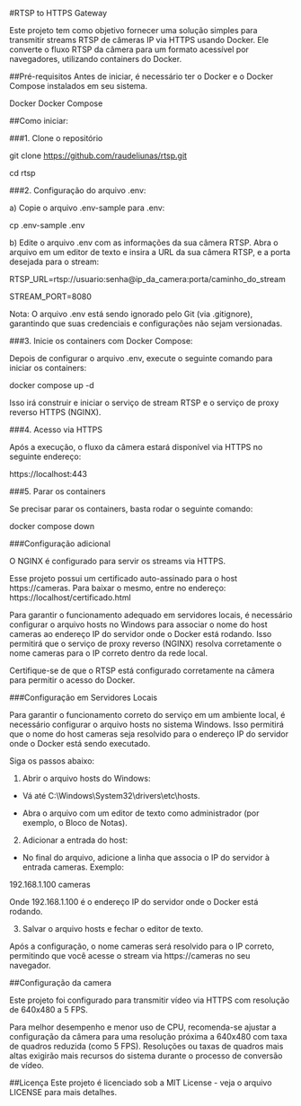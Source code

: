 #RTSP to HTTPS Gateway

Este projeto tem como objetivo fornecer uma solução simples para transmitir streams RTSP de câmeras IP via HTTPS usando Docker. Ele converte o fluxo RTSP da câmera para um formato acessível por navegadores, utilizando containers do Docker.

##Pré-requisitos
Antes de iniciar, é necessário ter o Docker e o Docker Compose instalados em seu sistema.

Docker
Docker Compose

##Como iniciar:

###1. Clone o repositório

git clone https://github.com/raudeliunas/rtsp.git

cd rtsp

###2. Configuração do arquivo .env:

a) Copie o arquivo .env-sample para .env:

cp .env-sample .env

b) Edite o arquivo .env com as informações da sua câmera RTSP. Abra o arquivo em um editor de texto e insira a URL da sua câmera RTSP, e a porta desejada para o stream:

RTSP_URL=rtsp://usuario:senha@ip_da_camera:porta/caminho_do_stream

STREAM_PORT=8080

Nota: O arquivo .env está sendo ignorado pelo Git (via .gitignore), garantindo que suas credenciais e configurações não sejam versionadas.

###3. Inicie os containers com Docker Compose:

Depois de configurar o arquivo .env, execute o seguinte comando para iniciar os containers:

docker compose up -d

Isso irá construir e iniciar o serviço de stream RTSP e o serviço de proxy reverso HTTPS (NGINX).

###4. Acesso via HTTPS

Após a execução, o fluxo da câmera estará disponível via HTTPS no seguinte endereço:

https://localhost:443

###5. Parar os containers

Se precisar parar os containers, basta rodar o seguinte comando:

docker compose down

###Configuração adicional

O NGINX é configurado para servir os streams via HTTPS.

Esse projeto possui um certificado auto-assinado para o host https://cameras. Para baixar o mesmo, entre no endereço:  https://localhost/certificado.html

Para garantir o funcionamento adequado em servidores locais, é necessário configurar o arquivo hosts no Windows para associar o nome do host cameras ao endereço IP do servidor onde o Docker está rodando. Isso permitirá que o serviço de proxy reverso (NGINX) resolva corretamente o nome cameras para o IP correto dentro da rede local.

Certifique-se de que o RTSP está configurado corretamente na câmera para permitir o acesso do Docker.

###Configuração em Servidores Locais

Para garantir o funcionamento correto do serviço em um ambiente local, é necessário configurar o arquivo hosts no sistema Windows. Isso permitirá que o nome do host cameras seja resolvido para o endereço IP do servidor onde o Docker está sendo executado.

Siga os passos abaixo:

1. Abrir o arquivo hosts do Windows:

- Vá até C:\Windows\System32\drivers\etc\hosts.

- Abra o arquivo com um editor de texto como administrador (por exemplo, o Bloco de Notas).

2. Adicionar a entrada do host:

- No final do arquivo, adicione a linha que associa o IP do servidor à entrada cameras. Exemplo:

192.168.1.100 cameras

Onde 192.168.1.100 é o endereço IP do servidor onde o Docker está rodando.

3. Salvar o arquivo hosts e fechar o editor de texto.

Após a configuração, o nome cameras será resolvido para o IP correto, permitindo que você acesse o stream via https://cameras no seu navegador.

##Configuração da camera

Este projeto foi configurado para transmitir vídeo via HTTPS com resolução de 640x480 a 5 FPS.

Para melhor desempenho e menor uso de CPU, recomenda-se ajustar a configuração da câmera para uma resolução próxima a 640x480 com taxa de quadros reduzida (como 5 FPS). Resoluções ou taxas de quadros mais altas exigirão mais recursos do sistema durante o processo de conversão de vídeo.


##Licença
Este projeto é licenciado sob a MIT License - veja o arquivo LICENSE para mais detalhes.
